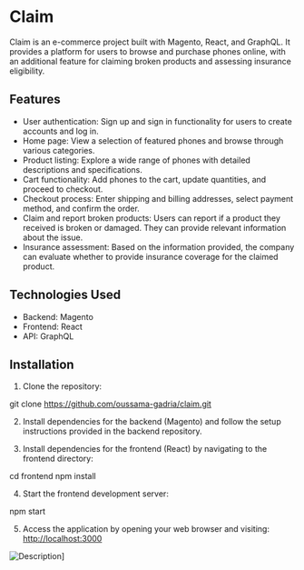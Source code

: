 

# Claim

Claim is an e-commerce project built with Magento, React, and GraphQL. It provides a platform for users to browse and purchase phones online, with an additional feature for claiming broken products and assessing insurance eligibility.

## Features

- User authentication: Sign up and sign in functionality for users to create accounts and log in.
- Home page: View a selection of featured phones and browse through various categories.
- Product listing: Explore a wide range of phones with detailed descriptions and specifications.
- Cart functionality: Add phones to the cart, update quantities, and proceed to checkout.
- Checkout process: Enter shipping and billing addresses, select payment method, and confirm the order.
- Claim and report broken products: Users can report if a product they received is broken or damaged. They can provide relevant information about the issue.
- Insurance assessment: Based on the information provided, the company can evaluate whether to provide insurance coverage for the claimed product.

## Technologies Used

- Backend: Magento
- Frontend: React
- API: GraphQL

## Installation

1. Clone the repository:

git clone https://github.com/oussama-gadria/claim.git

2. Install dependencies for the backend (Magento) and follow the setup instructions provided in the backend repository.

3. Install dependencies for the frontend (React) by navigating to the frontend directory:
   
cd frontend
npm install

4. Start the frontend development server:
   
npm start

5. Access the application by opening your web browser and visiting: [http://localhost:3000](http://localhost:3000)


![Description]([(https://img.freepik.com/free-vector/abstract-coming-soon-halftone-style-background-design_1017-27282.jpg?w=2000)https://img.freepik.com/free-vector/abstract-coming-soon-halftone-style-background-design_1017-27282.jpg?w=2000])]
